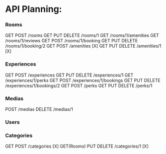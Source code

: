 # API Planning:

### Rooms

GET POST /rooms
GET PUT DELETE /rooms/1
GET /rooms/1/amenities
GET /rooms/1/reviews
GET POST /rooms/1/booking
GET PUT DELETE /rooms/1/booking/2
GET POST /amenities [X]
GET PUT DELETE /amenities/1 [X]

### Experiences

GET POST /experiences
GET PUT DELETE /experiences/1
GET /experiences/1/perks
GET POST /experiences/1/bookings
GET PUT DELETE /experiences/1/bookings/2
GET POST /perks
GET PUT DELETE /perks/1

### Medias

POST /medias
DELETE /medias/1

### Users

### Categories

GET POST /categories [X]
GET(Rooms) PUT DELETE /categories/1 [X]
